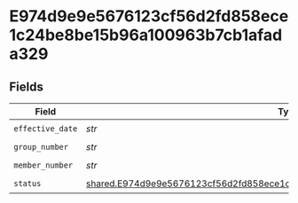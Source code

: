 # E974d9e9e5676123cf56d2fd858ece1c24be8be15b96a100963b7cb1afada329


## Fields

| Field                                                                                                                                                                          | Type                                                                                                                                                                           | Required                                                                                                                                                                       | Description                                                                                                                                                                    |
| ------------------------------------------------------------------------------------------------------------------------------------------------------------------------------ | ------------------------------------------------------------------------------------------------------------------------------------------------------------------------------ | ------------------------------------------------------------------------------------------------------------------------------------------------------------------------------ | ------------------------------------------------------------------------------------------------------------------------------------------------------------------------------ |
| `effective_date`                                                                                                                                                               | *str*                                                                                                                                                                          | :heavy_check_mark:                                                                                                                                                             | N/A                                                                                                                                                                            |
| `group_number`                                                                                                                                                                 | *str*                                                                                                                                                                          | :heavy_check_mark:                                                                                                                                                             | N/A                                                                                                                                                                            |
| `member_number`                                                                                                                                                                | *str*                                                                                                                                                                          | :heavy_check_mark:                                                                                                                                                             | N/A                                                                                                                                                                            |
| `status`                                                                                                                                                                       | [shared.E974d9e9e5676123cf56d2fd858ece1c24be8be15b96a100963b7cb1afada329Status](../../models/shared/e974d9e9e5676123cf56d2fd858ece1c24be8be15b96a100963b7cb1afada329status.md) | :heavy_check_mark:                                                                                                                                                             | N/A                                                                                                                                                                            |